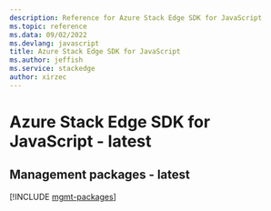 ```yaml
---
description: Reference for Azure Stack Edge SDK for JavaScript
ms.topic: reference
ms.data: 09/02/2022
ms.devlang: javascript
title: Azure Stack Edge SDK for JavaScript
ms.author: jeffish
ms.service: stackedge
author: xirzec
---
```

# Azure Stack Edge SDK for JavaScript - latest

## Management packages - latest
[!INCLUDE [mgmt-packages](stack-edge-mgmt-index.md)]